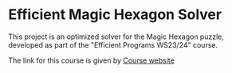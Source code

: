 # Efficient Magic Hexagon Solver

This project is an optimized solver for the Magic Hexagon puzzle, developed as part of the "Efficient Programs WS23/24" course. 

The link for this course is given by
[Course website](https://tiss.tuwien.ac.at/course/courseDetails.xhtml?dswid=3475&dsrid=44&courseNr=185190&semester=2024W&locale=en)
